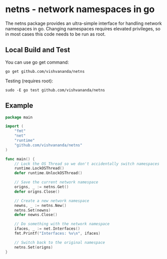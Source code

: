 # netns - network namespaces in go #

The netns package provides an ultra-simple interface for handling
network namespaces in go. Changing namespaces requires elevated
privileges, so in most cases this code needs to be run as root.

## Local Build and Test ##

You can use go get command:

    go get github.com/vishvananda/netns

Testing (requires root):

    sudo -E go test github.com/vishvananda/netns

## Example ##

```go
package main

import (
    "fmt"
    "net"
    "runtime"
    "github.com/vishvananda/netns"
)

func main() {
    // Lock the OS Thread so we don't accidentally switch namespaces
    runtime.LockOSThread()
    defer runtime.UnlockOSThread()

    // Save the current network namespace
    origns, _ := netns.Get()
    defer origns.Close()

    // Create a new network namespace
    newns, _ := netns.New()
    netns.Set(newns)
    defer newns.Close()

    // Do something with the network namespace
    ifaces, _ := net.Interfaces()
    fmt.Printf("Interfaces: %v\n", ifaces)

    // Switch back to the original namespace
    netns.Set(origns)
}

```

